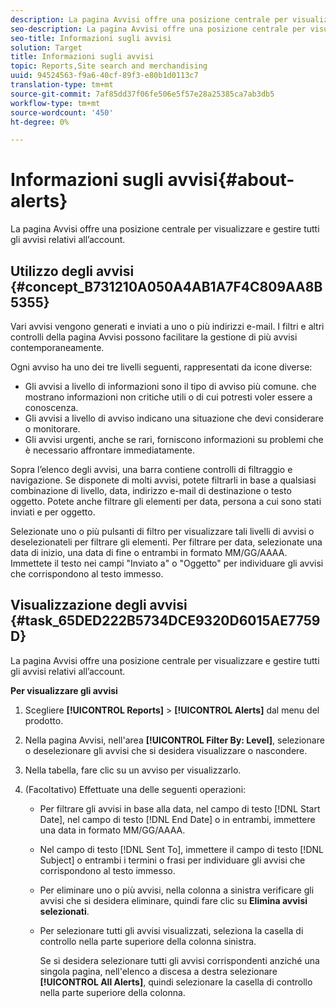 ```yaml
---
description: La pagina Avvisi offre una posizione centrale per visualizzare e gestire tutti gli avvisi relativi all’account.
seo-description: La pagina Avvisi offre una posizione centrale per visualizzare e gestire tutti gli avvisi relativi all’account.
seo-title: Informazioni sugli avvisi
solution: Target
title: Informazioni sugli avvisi
topic: Reports,Site search and merchandising
uuid: 94524563-f9a6-40cf-89f3-e80b1d0113c7
translation-type: tm+mt
source-git-commit: 7af85dd37f06fe506e5f57e28a25385ca7ab3db5
workflow-type: tm+mt
source-wordcount: '450'
ht-degree: 0%

---
```



# Informazioni sugli avvisi{#about-alerts}

La pagina Avvisi offre una posizione centrale per visualizzare e gestire tutti gli avvisi relativi all’account.

## Utilizzo degli avvisi {#concept_B731210A050A4AB1A7F4C809AA8B5355}

Vari avvisi vengono generati e inviati a uno o più indirizzi e-mail. I filtri e altri controlli della pagina Avvisi possono facilitare la gestione di più avvisi contemporaneamente.

Ogni avviso ha uno dei tre livelli seguenti, rappresentati da icone diverse:

* Gli avvisi a livello di informazioni sono il tipo di avviso più comune. che mostrano informazioni non critiche utili o di cui potresti voler essere a conoscenza.
* Gli avvisi a livello di avviso indicano una situazione che devi considerare o monitorare.
* Gli avvisi urgenti, anche se rari, forniscono informazioni su problemi che è necessario affrontare immediatamente.

Sopra l’elenco degli avvisi, una barra contiene controlli di filtraggio e navigazione. Se disponete di molti avvisi, potete filtrarli in base a qualsiasi combinazione di livello, data, indirizzo e-mail di destinazione o testo oggetto. Potete anche filtrare gli elementi per data, persona a cui sono stati inviati e per oggetto.

Selezionate uno o più pulsanti di filtro per visualizzare tali livelli di avvisi o deselezionateli per filtrare gli elementi. Per filtrare per data, selezionate una data di inizio, una data di fine o entrambi in formato MM/GG/AAAA. Immettete il testo nei campi &quot;Inviato a&quot; o &quot;Oggetto&quot; per individuare gli avvisi che corrispondono al testo immesso.

## Visualizzazione degli avvisi {#task_65DED222B5734DCE9320D6015AE7759D}

La pagina Avvisi offre una posizione centrale per visualizzare e gestire tutti gli avvisi relativi all’account.

**Per visualizzare gli avvisi**

1. Scegliere **[!UICONTROL Reports]** > **[!UICONTROL Alerts]** dal menu del prodotto.
1. Nella pagina Avvisi, nell&#39;area **[!UICONTROL Filter By: Level]**, selezionare o deselezionare gli avvisi che si desidera visualizzare o nascondere.
1. Nella tabella, fare clic su un avviso per visualizzarlo.
1. (Facoltativo) Effettuate una delle seguenti operazioni:

   * Per filtrare gli avvisi in base alla data, nel campo di testo [!DNL Start Date], nel campo di testo [!DNL End Date] o in entrambi, immettere una data in formato MM/GG/AAAA.

   * Nel campo di testo [!DNL Sent To], immettere il campo di testo [!DNL Subject] o entrambi i termini o frasi per individuare gli avvisi che corrispondono al testo immesso.

   * Per eliminare uno o più avvisi, nella colonna a sinistra verificare gli avvisi che si desidera eliminare, quindi fare clic su **Elimina avvisi selezionati**.
   * Per selezionare tutti gli avvisi visualizzati, seleziona la casella di controllo nella parte superiore della colonna sinistra.

      Se si desidera selezionare tutti gli avvisi corrispondenti anziché una singola pagina, nell&#39;elenco a discesa a destra selezionare **[!UICONTROL All Alerts]**, quindi selezionare la casella di controllo nella parte superiore della colonna.

